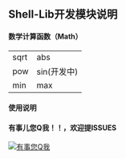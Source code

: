 ## Shell-Lib开发模块说明

#### 数学计算函数（Math）
|     |   |
|  ----  | ----  |
| sqrt  | abs |
| pow  | sin(开发中) |
| min  | max |
    
#### 使用说明

#### 有事儿您Q我！！，欢迎提ISSUES
<a target="_blank" href="http://wpa.qq.com/msgrd?v=3&amp;uin=710201236&amp;site=qq&amp;menu=yes">
    <img border="0" src="http://wpa.qq.com/pa?p=1:710201236:13" alt="有事您Q我" title="有事您Q我">
</a>

